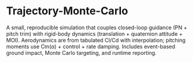# Trajectory-Monte-Carlo

A small, reproducible simulation that couples closed-loop guidance (PN + pitch trim) with rigid-body dynamics (translation + quaternion attitude + MOI). Aerodynamics are from tabulated Cl/Cd with interpolation; pitching moments use 
Cm(α) + control + rate damping. Includes event-based ground impact, Monte Carlo targeting, and runtime reporting.
